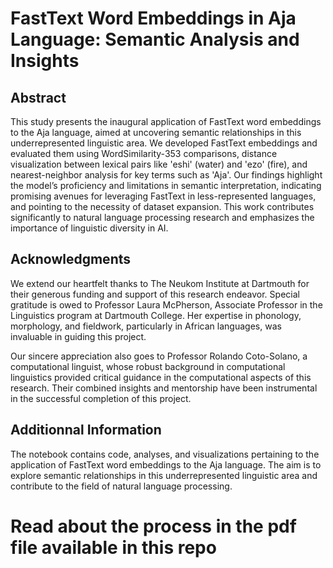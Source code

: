 # FastText Word Embeddings in Aja Language: Semantic Analysis and Insights

## Abstract
This study presents the inaugural application of FastText word embeddings to the Aja language, aimed at uncovering semantic relationships in this underrepresented linguistic area. We developed FastText embeddings and evaluated them using WordSimilarity-353 comparisons, distance visualization between lexical pairs like 'eshi' (water) and 'ezo' (fire), and nearest-neighbor analysis for key terms such as 'Aja'. Our findings highlight the model’s proficiency and limitations in semantic interpretation, indicating promising avenues for leveraging FastText in less-represented languages, and pointing to the necessity of dataset expansion. This work contributes significantly to natural language processing research and emphasizes the importance of linguistic diversity in AI.

## Acknowledgments
We extend our heartfelt thanks to The Neukom Institute at Dartmouth for their generous funding and support of this research endeavor. Special gratitude is owed to Professor Laura McPherson, Associate Professor in the Linguistics program at Dartmouth College. Her expertise in phonology, morphology, and fieldwork, particularly in African languages, was invaluable in guiding this project.

Our sincere appreciation also goes to Professor Rolando Coto-Solano, a computational linguist, whose robust background in computational linguistics provided critical guidance in the computational aspects of this research. Their combined insights and mentorship have been instrumental in the successful completion of this project.

## Additionnal Information
The notebook contains code, analyses, and visualizations pertaining to the application of FastText word embeddings to the Aja language. The aim is to explore semantic relationships in this underrepresented linguistic area and contribute to the field of natural language processing.

# Read about the process in the pdf file available in this repo



